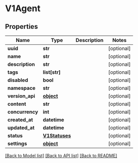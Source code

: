 # V1Agent

## Properties
Name | Type | Description | Notes
------------ | ------------- | ------------- | -------------
**uuid** | **str** |  | [optional] 
**name** | **str** |  | [optional] 
**description** | **str** |  | [optional] 
**tags** | **list[str]** |  | [optional] 
**disabled** | **bool** |  | [optional] 
**namespace** | **str** |  | [optional] 
**version_api** | [**object**](.md) |  | [optional] 
**content** | **str** |  | [optional] 
**concurrency** | **int** |  | [optional] 
**created_at** | **datetime** |  | [optional] 
**updated_at** | **datetime** |  | [optional] 
**status** | [**V1Statuses**](V1Statuses.md) |  | [optional] 
**settings** | [**object**](.md) |  | [optional] 

[[Back to Model list]](../README.md#documentation-for-models) [[Back to API list]](../README.md#documentation-for-api-endpoints) [[Back to README]](../README.md)


